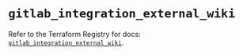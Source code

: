 # `gitlab_integration_external_wiki`

Refer to the Terraform Registry for docs: [`gitlab_integration_external_wiki`](https://registry.terraform.io/providers/gitlabhq/gitlab/18.4.1/docs/resources/integration_external_wiki).
